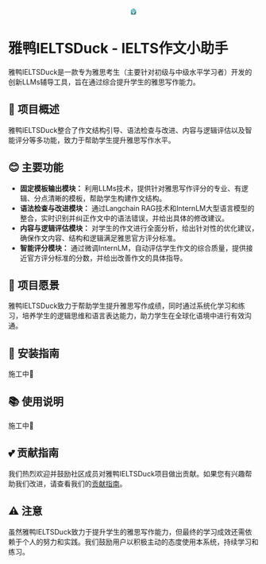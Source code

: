 <div align="center">

<div style="width: 100px; overflow: hidden;">
  <img src="./ICON.jpg" style="width: 20%">
</div>

</div><div align="left">
<h1>雅鸭IELTSDuck - IELTS作文小助手</h1>
</div>

雅鸭IELTSDuck是一款专为雅思考生（主要针对初级与中级水平学习者）开发的创新LLMs辅导工具，旨在通过综合提升学生的雅思写作能力。

## 📖 项目概述

雅鸭IELTSDuck整合了作文结构引导、语法检查与改进、内容与逻辑评估以及智能评分等多功能，致力于帮助学生提升雅思写作水平。

## 😊 主要功能

- **固定模板输出模块：** 利用LLMs技术，提供针对雅思写作评分的专业、有逻辑、分点清晰的模板，帮助学生构建作文结构。
- **语法检查与改进模块：** 通过Langchain RAG技术和InternLM大型语言模型的整合，实时识别并纠正作文中的语法错误，并给出具体的修改建议。
- **内容与逻辑评估模块：** 对学生的作文进行全面分析，给出针对性的优化建议，确保作文内容、结构和逻辑满足雅思官方评分标准。
- **智能评分模块：** 通过微调InternLM，自动评估学生作文的综合质量，提供接近官方评分标准的分数，并给出改善作文的具体指导。

## 🚀 项目愿景

雅鸭IELTSDuck致力于帮助学生提升雅思写作成绩，同时通过系统化学习和练习，培养学生的逻辑思维和语言表达能力，助力学生在全球化语境中进行有效沟通。

## 💼 安装指南

施工中🚧

## 📚 使用说明

施工中🚧

## 💕 贡献指南

我们热烈欢迎并鼓励社区成员对雅鸭IELTSDuck项目做出贡献。如果您有兴趣帮助我们改进，请查看我们的[贡献指南](链接到贡献指南)。

## ⚠️ 注意

虽然雅鸭IELTSDuck致力于提升学生的雅思写作能力，但最终的学习成效还需依赖于个人的努力和实践。我们鼓励用户以积极主动的态度使用本系统，持续学习和练习。
